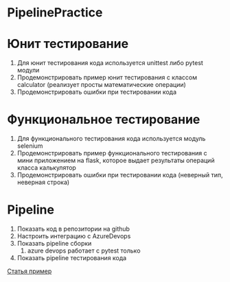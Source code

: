 # PipelinePractice


# Юнит тестирование
1. Для юнит тестирования кода используется unittest либо pytest модули
2. Продемонстрировать пример юнит тестирования с классом calculator (реализует просты математические операции)
3. Продемонстрировать ошибки при тестировании кода
# Функциональное тестирование
1. Для функционального тестирования кода используется модуль selenium
2. Продемонстрировать пример функционального тестирования с мини приложением на flask, которое выдает результаты операций класса калькулятор
3. Продемонстрировать ошибки при тестировании кода (неверный тип, неверная строка)
# Pipeline
1. Показать код в репозитории на github
2. Настроить интеграцию с AzureDevops
3. Показать pipeline сборки
   1. azure devops работает с pytest только
4. Показать pipeline тестирования кода

[Статья пример](https://www.azuredevopslabs.com/labs/vstsextend/python/)